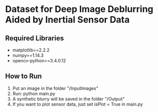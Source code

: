 # Dataset for Deep Image Deblurring Aided by Inertial Sensor Data

## Required Libraries
- matplotlib==2.2.2
- numpy==1.14.3
- opencv-python==3.4.0.12

## How to Run
1. Put an image in the folder "/InputImages"
2. Run: python main.py
3. A synthetic blurry will be saved in the folder "/Output"
4. If you want to plot sensor data, just set isPlot = True in main.py


